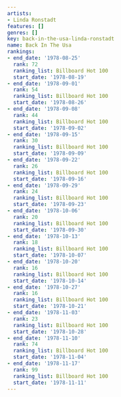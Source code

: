 ```yaml
---
artists:
- Linda Ronstadt
features: []
genres: []
key: back-in-the-usa-linda-ronstadt
name: Back In The Usa
rankings:
- end_date: '1978-08-25'
  rank: 72
  ranking_list: Billboard Hot 100
  start_date: '1978-08-19'
- end_date: '1978-09-01'
  rank: 54
  ranking_list: Billboard Hot 100
  start_date: '1978-08-26'
- end_date: '1978-09-08'
  rank: 44
  ranking_list: Billboard Hot 100
  start_date: '1978-09-02'
- end_date: '1978-09-15'
  rank: 30
  ranking_list: Billboard Hot 100
  start_date: '1978-09-09'
- end_date: '1978-09-22'
  rank: 26
  ranking_list: Billboard Hot 100
  start_date: '1978-09-16'
- end_date: '1978-09-29'
  rank: 24
  ranking_list: Billboard Hot 100
  start_date: '1978-09-23'
- end_date: '1978-10-06'
  rank: 20
  ranking_list: Billboard Hot 100
  start_date: '1978-09-30'
- end_date: '1978-10-13'
  rank: 18
  ranking_list: Billboard Hot 100
  start_date: '1978-10-07'
- end_date: '1978-10-20'
  rank: 16
  ranking_list: Billboard Hot 100
  start_date: '1978-10-14'
- end_date: '1978-10-27'
  rank: 16
  ranking_list: Billboard Hot 100
  start_date: '1978-10-21'
- end_date: '1978-11-03'
  rank: 23
  ranking_list: Billboard Hot 100
  start_date: '1978-10-28'
- end_date: '1978-11-10'
  rank: 74
  ranking_list: Billboard Hot 100
  start_date: '1978-11-04'
- end_date: '1978-11-17'
  rank: 99
  ranking_list: Billboard Hot 100
  start_date: '1978-11-11'
---
```


